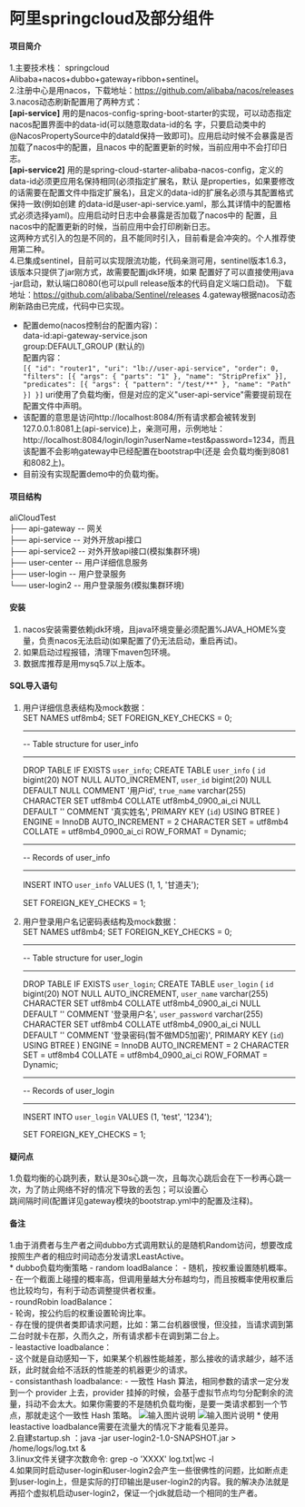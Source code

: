 # 阿里springcloud及部分组件
 
#### 项目简介
1.主要技术栈：   springcloud Alibaba+nacos+dubbo+gateway+ribbon+sentinel。  
2.注册中心是用nacos，下载地址：https://github.com/alibaba/nacos/releases  
3.nacos动态刷新配置用了两种方式：  
    **[api-service]** 用的是nacos-config-spring-boot-starter的实现，可以动态指定nacos配置界面中的data-id(可以随意取data-id的名
        字，只要启动类中的@NacosPropertySource中的dataId保持一致即可)。应用启动时候不会暴露是否加载了nacos中的配置，且nacos
        中的配置更新的时候，当前应用中不会打印日志。  
    **[api-service2]** 用的是spring-cloud-starter-alibaba-nacos-config，定义的data-id必须更应用名保持相同(必须指定扩展名，默认
        是properties，如果要修改的话需要在配置文件中指定扩展名)，且定义的data-id的扩展名必须与其配置格式保持一致(例如创建
        的data-id是user-api-service.yaml，那么其详情中的配置格式必须选择yaml)。应用启动时日志中会暴露是否加载了nacos中的
        配置，且nacos中的配置更新的时候，当前应用中会打印刷新日志。  
    这两种方式引入的包是不同的，且不能同时引入，目前看是会冲突的。个人推荐使用第二种。  
4.已集成sentinel，目前可以实现限流功能，代码亲测可用，sentinel版本1.6.3，该版本只提供了jar刚方式，故需要配置jdk环境，如果
    配置好了可以直接使用java -jar启动，默认端口8080(也可以pull release版本的代码自定义端口启动)。
    下载地址：https://github.com/alibaba/Sentinel/releases
4.gateway根据nacos动态刷新路由已完成，代码中已实现。  
* 配置demo(nacos控制台的配置内容)：  
    data-id:api-gateway-service.json  
    group:DEFAULT_GROUP    (默认的)  
    配置内容：  
    `[{
     	"id": "router1",
     	"uri": "lb://user-api-service",
     	"order": 0,
     	"filters": [{
              "args": {
                 "parts": "1"
             },
             "name": "StripPrefix"
         }],
     	"predicates": [{
     		"args": {
     			"pattern": "/test/**"
     		},
     		"name": "Path"
     	}]
     }]`
     uri使用了负载均衡，但是对应的定义"user-api-service"需要提前现在配置文件中声明。
* 该配置的意思是访问http://localhost:8084/所有请求都会被转发到127.0.0.1:8081上(api-service)上，亲测可用，示例地址：
    http://localhost:8084/login/login?userName=test&password=1234，而且该配置不会影响gateway中已经配置在bootstrap中(还是
    会负载均衡到8081和8082上)。  
* 目前没有实现配置demo中的负载均衡。  
    
#### 项目结构
aliCloudTest  
├── api-gateway      -- 网关  
├── api-service      -- 对外开放api接口  
├── api-service2     -- 对外开放api接口(模拟集群环境)  
├── user-center      -- 用户详细信息服务  
├── user-login       -- 用户登录服务  
└── user-login2      -- 用户登录服务(模拟集群环境)  

#### 安装

1.  nacos安装需要依赖jdk环境，且java环境变量必须配置%JAVA_HOME%变量，负责nacos无法启动(如果配置了仍无法启动，重启再试)。
2.  如果启动过程报错，清理下maven包环境。
3.  数据库推荐是用mysq5.7以上版本。

#### SQL导入语句

1.  用户详细信息表结构及mock数据：  
    SET NAMES utf8mb4;
    SET FOREIGN_KEY_CHECKS = 0;
    
    -- ----------------------------
    -- Table structure for user_info
    -- ----------------------------
    DROP TABLE IF EXISTS `user_info`;
    CREATE TABLE `user_info`  (
      `id` bigint(20) NOT NULL AUTO_INCREMENT,
      `user_id` bigint(20) NULL DEFAULT NULL COMMENT '用户id',
      `true_name` varchar(255) CHARACTER SET utf8mb4 COLLATE utf8mb4_0900_ai_ci NULL DEFAULT '' COMMENT '真实姓名',
      PRIMARY KEY (`id`) USING BTREE
    ) ENGINE = InnoDB AUTO_INCREMENT = 2 CHARACTER SET = utf8mb4 COLLATE = utf8mb4_0900_ai_ci ROW_FORMAT = Dynamic;
    
    -- ----------------------------
    -- Records of user_info
    -- ----------------------------
    INSERT INTO `user_info` VALUES (1, 1, '甘道夫');
    
    SET FOREIGN_KEY_CHECKS = 1;

2.  用户登录用户名记密码表结构及mock数据：   
    SET NAMES utf8mb4;
    SET FOREIGN_KEY_CHECKS = 0;
    
    -- ----------------------------
    -- Table structure for user_login
    -- ----------------------------
    DROP TABLE IF EXISTS `user_login`;
    CREATE TABLE `user_login`  (
      `id` bigint(20) NOT NULL AUTO_INCREMENT,
      `user_name` varchar(255) CHARACTER SET utf8mb4 COLLATE utf8mb4_0900_ai_ci NULL DEFAULT '' COMMENT '登录用户名',
      `user_password` varchar(255) CHARACTER SET utf8mb4 COLLATE utf8mb4_0900_ai_ci NULL DEFAULT '' COMMENT '登录密码(暂不做MD5加密)',
      PRIMARY KEY (`id`) USING BTREE
    ) ENGINE = InnoDB AUTO_INCREMENT = 2 CHARACTER SET = utf8mb4 COLLATE = utf8mb4_0900_ai_ci ROW_FORMAT = Dynamic;
    
    -- ----------------------------
    -- Records of user_login
    -- ----------------------------
    INSERT INTO `user_login` VALUES (1, 'test', '1234');
    
    SET FOREIGN_KEY_CHECKS = 1;

#### 疑问点
1.负载均衡的心跳列表，默认是30s心跳一次，且每次心跳后会在下一秒再心跳一次，为了防止网络不好的情况下导致的丢包；可以设置心  
跳间隔时间(配置详见gateway模块的bootstrap.yml中的配置及注释)。

#### 备注
1.由于消费者与生产者之间dubbo方式调用默认的是随机Random访问，想要改成按照生产者的相应时间动态分发请求LeastActive。  
    * dubbo负载均衡策略
        - random loadBalance：
            - 随机，按权重设置随机概率。  
            - 在一个截面上碰撞的概率高，但调用量越大分布越均匀，而且按概率使用权重后也比较均匀，有利于动态调整提供者权重。  
        - roundRobin loadBalance：  
            - 轮询，按公约后的权重设置轮询比率。  
            - 存在慢的提供者类即请求问题，比如：第二台机器很慢，但没挂，当请求调到第二台时就卡在那，久而久之，所有请求都卡在调到第二台上。    
        - leastactive loadbalance：  
            - 这个就是自动感知一下，如果某个机器性能越差，那么接收的请求越少，越不活跃，此时就会给不活跃的性能差的机器更少的请求。  
        - consistanthash loadbalance:
            - 一致性 Hash 算法，相同参数的请求一定分发到一个 provider 上去，provider 挂掉的时候，会基于虚拟节点均匀分配剩余的流量，抖动不会太大。如果你需要的不是随机负载均衡，是要一类请求都到一个节点，那就走这个一致性 Hash 策略。
![输入图片说明](https://images.gitee.com/uploads/images/2019/1024/123109_c3e6c9ec_2104538.png "1.png")
![输入图片说明](https://images.gitee.com/uploads/images/2019/1024/123120_1aea5ac1_2104538.png "2.png")
    * 使用leastactive loadbalance需要在流量大的情况下才能看见差异。  
2.自建startup.sh ：java -jar user-login2-1.0-SNAPSHOT.jar > /home/logs/log.txt &   
3.linux文件关键字次数命令: grep -o 'XXXX' log.txt|wc -l   
4.如果同时启动user-login和user-login2会产生一些很佛性的问题，比如断点走到user-login上，但是实际的打印输出是user-login2的内容。我的解决办法就是再招个虚拟机启动user-login2，保证一个jdk就启动一个相同的生产者。